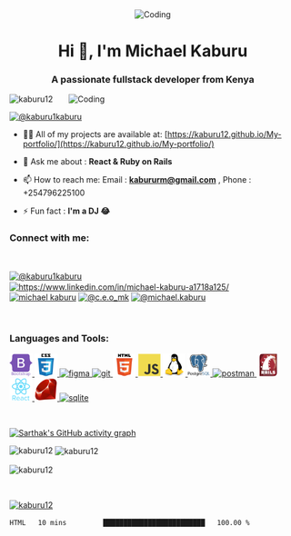 <div align="center"> <img align="center" alt="Coding"  src="https://media.tenor.com/7Tu-pBzg0_kAAAAd/programming.gif"></div> 

<h1 align="center">Hi 👋, I'm Michael Kaburu</h1>
<h3 align="center">A passionate fullstack developer from Kenya</h3>


<img align="right" alt="Coding" width="400" src="https://media0.giphy.com/media/M9gbBd9nbDrOTu1Mqx/giphy.gif">

<p align="left"> <img src="https://komarev.com/ghpvc/?username=kaburu12&label=Profile%20views&color=0e75b6&style=flat" alt="kaburu12" /> </p>


<p align="left"> <a href="https://twitter.com/@kaburu1kaburu" target="blank"><img src="https://img.shields.io/twitter/follow/@kaburu1kaburu?logo=twitter&style=for-the-badge" alt="@kaburu1kaburu" /></a> </p>

- 👨‍💻 All of my projects are available at: [https://kaburu12.github.io/My-portfolio/](https://kaburu12.github.io/My-portfolio/)

- 💬 Ask me about : **React & Ruby on Rails**

- 📫 How to reach me: Email : **kabururm@gmail.com** , Phone : +254796225100

- ⚡ Fun fact : **I'm a DJ 😂**

<h3 align="left">Connect with me:</h3>
<p align="left">
  
 <br/>
  
<a href="https://twitter.com/@kaburu1kaburu" target="blank"><img align="center" src="https://raw.githubusercontent.com/rahuldkjain/github-profile-readme-generator/master/src/images/icons/Social/twitter.svg" alt="@kaburu1kaburu" height="30" width="40" /></a>
<a href="https://linkedin.com/in/https:/in/michael-kaburu-a1718a125/" target="blank"><img align="center" src="https://raw.githubusercontent.com/rahuldkjain/github-profile-readme-generator/master/src/images/icons/Social/linked-in-alt.svg" alt="https://www.linkedin.com/in/michael-kaburu-a1718a125/" height="30" width="40" /></a>
<a href="https://fb.com/michael kaburu" target="blank"><img align="center" src="https://raw.githubusercontent.com/rahuldkjain/github-profile-readme-generator/master/src/images/icons/Social/facebook.svg" alt="michael kaburu" height="30" width="40" /></a>
<a href="https://instagram.com/@c.e.o_mk" target="blank"><img align="center" src="https://raw.githubusercontent.com/rahuldkjain/github-profile-readme-generator/master/src/images/icons/Social/instagram.svg" alt="@c.e.o_mk" height="30" width="40" /></a>
<a href="https://medium.com/@michael.kaburu" target="blank"><img align="center" src="https://raw.githubusercontent.com/rahuldkjain/github-profile-readme-generator/master/src/images/icons/Social/medium.svg" alt="@michael.kaburu" height="30" width="40" /></a>
</p>

<br/>

<h3 align="left">Languages and Tools:</h3>
<p align="left"> <a href="https://getbootstrap.com" target="_blank" rel="noreferrer"> <img src="https://raw.githubusercontent.com/devicons/devicon/master/icons/bootstrap/bootstrap-plain-wordmark.svg" alt="bootstrap" width="40" height="40"/> </a> <a href="https://www.w3schools.com/css/" target="_blank" rel="noreferrer"> <img src="https://raw.githubusercontent.com/devicons/devicon/master/icons/css3/css3-original-wordmark.svg" alt="css3" width="40" height="40"/> </a> <a href="https://www.figma.com/" target="_blank" rel="noreferrer"> <img src="https://www.vectorlogo.zone/logos/figma/figma-icon.svg" alt="figma" width="40" height="40"/> </a> <a href="https://git-scm.com/" target="_blank" rel="noreferrer"> <img src="https://www.vectorlogo.zone/logos/git-scm/git-scm-icon.svg" alt="git" width="40" height="40"/> </a> <a href="https://www.w3.org/html/" target="_blank" rel="noreferrer"> <img src="https://raw.githubusercontent.com/devicons/devicon/master/icons/html5/html5-original-wordmark.svg" alt="html5" width="40" height="40"/> </a> <a href="https://developer.mozilla.org/en-US/docs/Web/JavaScript" target="_blank" rel="noreferrer"> <img src="https://raw.githubusercontent.com/devicons/devicon/master/icons/javascript/javascript-original.svg" alt="javascript" width="40" height="40"/> </a> <a href="https://www.linux.org/" target="_blank" rel="noreferrer"> <img src="https://raw.githubusercontent.com/devicons/devicon/master/icons/linux/linux-original.svg" alt="linux" width="40" height="40"/> </a> <a href="https://www.postgresql.org" target="_blank" rel="noreferrer"> <img src="https://raw.githubusercontent.com/devicons/devicon/master/icons/postgresql/postgresql-original-wordmark.svg" alt="postgresql" width="40" height="40"/> </a> <a href="https://postman.com" target="_blank" rel="noreferrer"> <img src="https://www.vectorlogo.zone/logos/getpostman/getpostman-icon.svg" alt="postman" width="40" height="40"/> </a> <a href="https://rubyonrails.org" target="_blank" rel="noreferrer"> <img src="https://raw.githubusercontent.com/devicons/devicon/master/icons/rails/rails-original-wordmark.svg" alt="rails" width="40" height="40"/> </a> <a href="https://reactjs.org/" target="_blank" rel="noreferrer"> <img src="https://raw.githubusercontent.com/devicons/devicon/master/icons/react/react-original-wordmark.svg" alt="react" width="40" height="40"/> </a> <a href="https://www.ruby-lang.org/en/" target="_blank" rel="noreferrer"> <img src="https://raw.githubusercontent.com/devicons/devicon/master/icons/ruby/ruby-original.svg" alt="ruby" width="40" height="40"/> </a> <a href="https://www.sqlite.org/" target="_blank" rel="noreferrer"> <img src="https://www.vectorlogo.zone/logos/sqlite/sqlite-icon.svg" alt="sqlite" width="40" height="40"/> </a> </p>

<br/>

[![Sarthak's GitHub activity graph](https://activity-graph.herokuapp.com/graph?username=kaburu12&&theme=xcode)](https://github.com/kaburu12)


<p><img align="left" src="https://github-readme-stats.vercel.app/api/top-langs?username=kaburu12&show_icons=true&locale=en&layout=compact" alt="kaburu12" /></p>

<p>&nbsp;<img align="center" src="https://github-readme-stats.vercel.app/api?username=kaburu12&show_icons=true&locale=en" alt="kaburu12" /></p>

<p><img align="center" src="https://github-readme-streak-stats.herokuapp.com/?user=kaburu12&" alt="kaburu12" /></p>   <br/>

<p align="left"> <a href="https://github.com/ryo-ma/github-profile-trophy"><img src="https://github-profile-trophy.vercel.app/?username=kaburu12" alt="kaburu12" /></a> </p>

<!--START_SECTION:waka-->

```text
HTML   10 mins         █████████████████████████   100.00 %
```

<!--END_SECTION:waka-->
